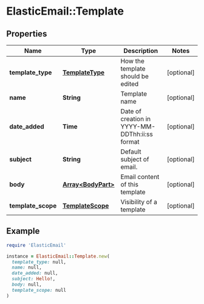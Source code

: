 # ElasticEmail::Template

## Properties

| Name | Type | Description | Notes |
| ---- | ---- | ----------- | ----- |
| **template_type** | [**TemplateType**](TemplateType.md) | How the template should be edited | [optional] |
| **name** | **String** | Template name | [optional] |
| **date_added** | **Time** | Date of creation in YYYY-MM-DDThh:ii:ss format | [optional] |
| **subject** | **String** | Default subject of email. | [optional] |
| **body** | [**Array&lt;BodyPart&gt;**](BodyPart.md) | Email content of this template | [optional] |
| **template_scope** | [**TemplateScope**](TemplateScope.md) | Visibility of a template | [optional] |

## Example

```ruby
require 'ElasticEmail'

instance = ElasticEmail::Template.new(
  template_type: null,
  name: null,
  date_added: null,
  subject: Hello!,
  body: null,
  template_scope: null
)
```

